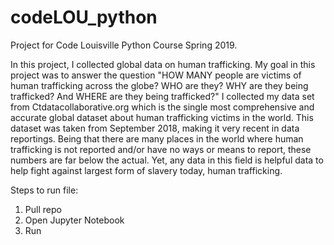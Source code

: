 # codeLOU_python
Project for Code Louisville Python Course Spring 2019. 

In this project, I collected global data on human trafficking. My goal in this project was to answer the question "HOW MANY people are victims of human trafficking across the globe? WHO are they? WHY are they being trafficked? And WHERE are they 
being trafficked?" I collected my data set from Ctdatacollaborative.org which is the single most comprehensive and accurate global dataset about human trafficking victims in the world. This dataset was taken from September 2018, making it very recent in data reportings. Being that there are many places in the world where human trafficking is not reported and/or have no ways or means to report, these numbers are far below the actual. Yet, any data in this field is helpful data to help fight against largest form of slavery today, human trafficking.



Steps to run file:
1) Pull repo
2) Open Jupyter Notebook
3) Run 
